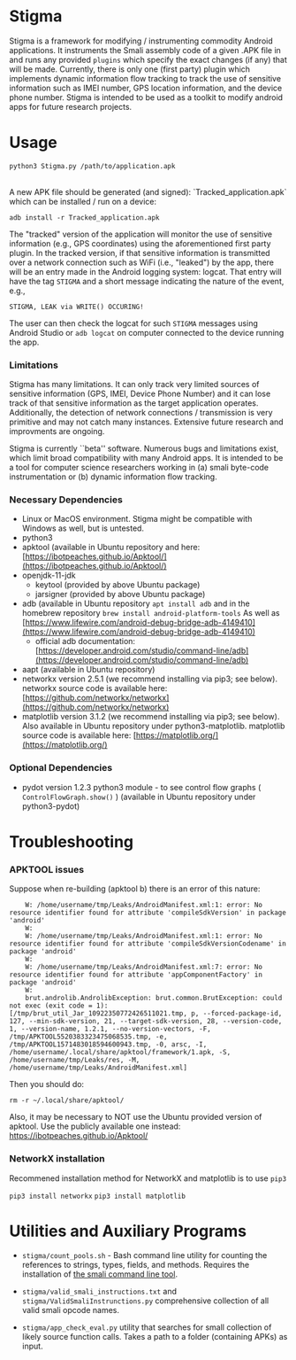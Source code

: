 # Stigma
Stigma  is a framework for modifying / instrumenting commodity Android applications.  It instruments the Smali assembly code of a given .APK file in and runs any provided `plugins` which specify the exact changes (if any) that will be made.  Currently, there is only one (first party) plugin which implements dynamic information flow tracking to track the use of sensitive information such as IMEI number, GPS location information, and the device phone number.  Stigma is intended to be used as a toolkit to modify android apps for future research projects.


# Usage
`python3 Stigma.py /path/to/application.apk`

<br/>
A new APK file should be generated (and signed): `Tracked_application.apk` which can be installed / run on a device:

`adb install -r Tracked_application.apk`


The "tracked" version of the application will monitor the use of sensitive information (e.g., GPS coordinates) using the aforementioned first party plugin.  In the tracked version, if that sensitive information is transmitted over a network connection such as WiFi (i.e., "leaked") by the app, there will be an entry made in the Android logging system: logcat.  That entry will have the tag `STIGMA` and a short message indicating the nature of the event, e.g., 

`STIGMA, LEAK via WRITE() OCCURING!`

The user can then check the logcat for such `STIGMA` messages using Android Studio or `adb logcat` on computer connected to the device running the app.

### Limitations
Stigma has many limitations.  It can only track very limited sources of sensitive information (GPS, IMEI, Device Phone Number) and it can lose track of that sensitive information as the target application operates.  Additionally, the detection of network connections / transmission is very primitive and may not catch many instances.  Extensive future research and improvments are ongoing.

Stigma is currently ``beta'' software.  Numerous bugs and limitations exist, which limit broad compatibility with many Android apps.  It is intended to be a tool for computer science researchers working in (a) smali byte-code instrumentation or (b) dynamic information flow tracking.


### Necessary Dependencies
* Linux or MacOS environment.  Stigma might be compatible with Windows as well, but is untested.
* python3
* apktool (available in Ubuntu repository and here: [https://ibotpeaches.github.io/Apktool/](https://ibotpeaches.github.io/Apktool/)
* openjdk-11-jdk
  * keytool (provided by above Ubuntu package)
  * jarsigner (provided by above Ubuntu package)
* adb (available in Ubuntu repository ```apt install adb``` and in the homebrew repository ```brew install android-platform-tools``` As well as [https://www.lifewire.com/android-debug-bridge-adb-4149410](https://www.lifewire.com/android-debug-bridge-adb-4149410)
  * official adb documentation: [https://developer.android.com/studio/command-line/adb](https://developer.android.com/studio/command-line/adb)
* aapt (available in Ubuntu repository)
* networkx version 2.5.1 (we recommend installing via pip3; see below).  networkx source code is available here: [https://github.com/networkx/networkx](https://github.com/networkx/networkx)
* matplotlib version 3.1.2 (we recommend installing via pip3; see below).  Also available in Ubuntu repository under python3-matplotlib.  matplotlib source code is available here: [https://matplotlib.org/](https://matplotlib.org/)

### Optional Dependencies
* pydot version 1.2.3 python3 module - to see control flow graphs ( `ControlFlowGraph.show()` ) (available in Ubuntu repository under python3-pydot)




# Troubleshooting

### APKTOOL issues
Suppose when re-building (apktool b) there is an error of this nature:

```
	W: /home/username/tmp/Leaks/AndroidManifest.xml:1: error: No resource identifier found for attribute 'compileSdkVersion' in package 'android'
	W: 
	W: /home/username/tmp/Leaks/AndroidManifest.xml:1: error: No resource identifier found for attribute 'compileSdkVersionCodename' in package 'android'
	W: 
	W: /home/username/tmp/Leaks/AndroidManifest.xml:7: error: No resource identifier found for attribute 'appComponentFactory' in package 'android'
	W: 
	brut.androlib.AndrolibException: brut.common.BrutException: could not exec (exit code = 1): [/tmp/brut_util_Jar_10922350772426511021.tmp, p, --forced-package-id, 127, --min-sdk-version, 21, --target-sdk-version, 28, --version-code, 1, --version-name, 1.2.1, --no-version-vectors, -F, /tmp/APKTOOL5520383323475068535.tmp, -e, /tmp/APKTOOL1571483018594600943.tmp, -0, arsc, -I, /home/username/.local/share/apktool/framework/1.apk, -S, /home/username/tmp/Leaks/res, -M, /home/username/tmp/Leaks/AndroidManifest.xml]
```

Then you should do: 

`rm -r ~/.local/share/apktool/`

Also, it may be necessary to NOT use the Ubuntu provided version of apktool.  Use the publicly available one instead: https://ibotpeaches.github.io/Apktool/


### NetworkX installation
Recommened installation method for NetworkX and matplotlib is to use `pip3`

```pip3 install networkx```
```pip3 install matplotlib```


# Utilities and Auxiliary Programs

* `stigma/count_pools.sh` - Bash command line utility for counting the references to strings, types, fields, and methods.  Requires the installation of [the smali command line tool](https://github.com/JesusFreke/smali/).

* `stigma/valid_smali_instructions.txt` and `stigma/ValidSmaliInstrunctions.py` comprehensive collection of all valid smali opcode names.

* `stigma/app_check_eval.py` utility that searches for small collection of likely source function calls.  Takes a path to a folder (containing APKs) as input.
[](https://github.com/fmresearchnovak/stigma.git)